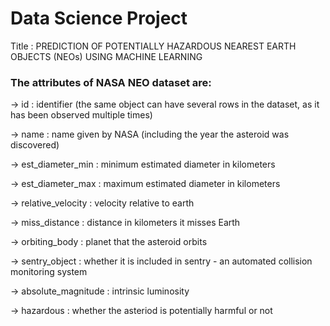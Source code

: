 # Data Science Project 

Title : PREDICTION OF POTENTIALLY HAZARDOUS NEAREST EARTH OBJECTS (NEOs) USING MACHINE LEARNING

### The attributes of NASA NEO dataset are:
-> id : identifier (the same object can have several rows in the dataset, as it has been observed multiple times)

-> name : name given by NASA (including the year the asteroid was discovered)

-> est_diameter_min : minimum estimated diameter in kilometers

-> est_diameter_max : maximum estimated diameter in kilometers

-> relative_velocity : velocity relative to earth

-> miss_distance : distance in kilometers it misses Earth

-> orbiting_body : planet that the asteroid orbits

-> sentry_object : whether it is included in sentry - an automated collision monitoring system

-> absolute_magnitude : intrinsic luminosity

-> hazardous : whether the asteriod is potentially harmful or not


